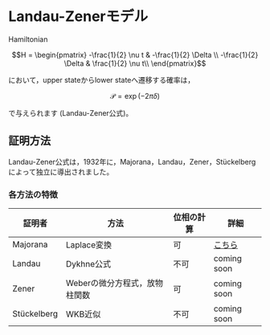 # Landau-Zenerモデル
Hamiltonian
```math
H
=
\begin{pmatrix}
-\frac{1}{2} \nu t & -\frac{1}{2} \Delta \\
-\frac{1}{2} \Delta & \frac{1}{2} \nu t\\
\end{pmatrix}
```
において，upper stateからlower stateへ遷移する確率は，
```math
\mathcal{P}
= \exp(-2 \pi \delta)
```
で与えられます (Landau-Zener公式)。

## 証明方法
Landau-Zener公式は，1932年に，Majorana，Landau，Zener，Stückelbergによって独立に導出されました。

### 各方法の特徴
|証明者|方法|位相の計算|詳細|
|-|-|-|-|
|Majorana|Laplace変換|可|[こちら](/DOC/Majorana.md)|
|Landau|Dykhne公式|不可|coming soon|
|Zener|Weberの微分方程式，放物柱関数|可|coming soon|
|Stückelberg|WKB近似|不可|coming soon|